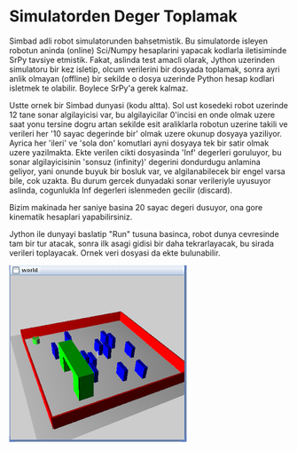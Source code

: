 # Simulatorden Deger Toplamak

Simbad adli robot simulatorunden bahsetmistik. Bu simulatorde isleyen
robotun aninda (online) Sci/Numpy hesaplarini yapacak kodlarla
iletisiminde SrPy tavsiye etmistik. Fakat, aslinda test amacli olarak,
Jython uzerinden simulatoru bir kez isletip, olcum verilerini bir
dosyada toplamak, sonra ayri anlik olmayan (offline) bir sekilde o
dosya uzerinde Python hesap kodlari isletmek te olabilir. Boylece
SrPy'a gerek kalmaz.

Ustte ornek bir Simbad dunyasi (kodu altta). Sol ust kosedeki robot
uzerinde 12 tane sonar algilayicisi var, bu algilayicilar 0'incisi en
onde olmak uzere saat yonu tersine dogru artan sekilde esit
araliklarla robotun uzerine takili ve verileri her '10 sayac degerinde
bir' olmak uzere okunup dosyaya yaziliyor. Ayrica her 'ileri' ve 'sola
don' komutlari ayni dosyaya tek bir satir olmak uzere yazilmakta. Ekte
verilen cikti dosyasinda 'Inf' degerleri goruluyor, bu sonar
algilayicisinin 'sonsuz (infinity)' degerini dondurdugu anlamina
geliyor, yani onunde buyuk bir bosluk var, ve algilanabilecek bir
engel varsa bile, cok uzakta. Bu durum gercek dunyadaki sonar
verileriyle uyusuyor aslinda, cogunlukla Inf degerleri islenmeden
gecilir (discard).

Bizim makinada her saniye basina 20 sayac degeri dusuyor, ona gore
kinematik hesaplari yapabilirsiniz.

Jython ile dunyayi baslatip "Run" tusuna basinca, robot dunya
cevresinde tam bir tur atacak, sonra ilk asagi gidisi bir daha
tekrarlayacak, bu sirada verileri toplayacak. Ornek veri dosyasi da
ekte bulunabilir.

![](complex-world.png)
